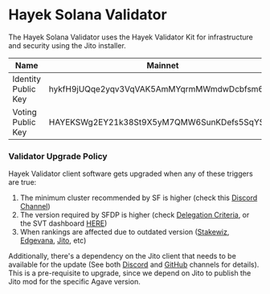 # Hayek Solana Validator

The Hayek Solana Validator uses the Hayek Validator Kit for infrastructure and security using the Jito installer.

<table><thead><tr><th width="177.60546875">Name</th><th>Mainnet</th><th>Testnet</th></tr></thead><tbody><tr><td>Identity Public Key</td><td>hykfH9jUQqe2yqv3VqVAK5AmMYqrmMWmdwDcbfsm6My</td><td>hyt8ZV8sweXyxva1S9tibC4iTaixfFfx8icpGXtNDUJ</td></tr><tr><td>Voting Public Key</td><td>HAYEKSWg2EY21k38St9X5yM7QMW6SunKDefs5SqYSFty</td><td>HYtDsj1sa5fFzy6osKuP9WHPPDhwRYBwqCMpxbzTJeSg</td></tr></tbody></table>

### Validator Upgrade Policy

Hayek Validator client software gets upgraded when any of these triggers are true:

1. The minimum cluster recommended by SF is higher (check this [Discord Channel](https://discord.com/channels/428295358100013066/669406841830244375))
2. The version required by SFDP is higher (check [Delegation Criteria](https://solana.org/delegation-criteria), or the SVT dashboard [HERE](https://svt.one/analytics/HAYEKSWg2EY21k38St9X5yM7QMW6SunKDefs5SqYSFty))
3. When rankings are affected due to outdated version ([Stakewiz](https://stakewiz.com/validator/HAYEKSWg2EY21k38St9X5yM7QMW6SunKDefs5SqYSFty), [Edgevana](https://stake.edgevana.com/validators/details/HAYEKSWg2EY21k38St9X5yM7QMW6SunKDefs5SqYSFty), [Jito](https://www.jito.network/stakenet/steward/HAYEKSWg2EY21k38St9X5yM7QMW6SunKDefs5SqYSFty/), etc)

Additionally, there's a dependency on the Jito client that needs to be available for the update (See both [Discord](https://discord.com/channels/938287290806042626/1148261936086142996) and [GitHub](https://github.com/jito-foundation/jito-solana/releases) channels for details). This is a pre-requisite to upgrade, since we depend on Jito to publish the Jito mod for the specific Agave version.
